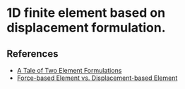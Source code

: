# 1D finite element based on displacement formulation.

## References

- [A Tale of Two Element Formulations](https://portwooddigital.com/2020/02/23/a-tale-of-two-element-formulations/)
- [Force-based Element vs. Displacement-based Element](https://opensees.berkeley.edu/wiki/images/c/c5/FBEvsDBE.pdf)
